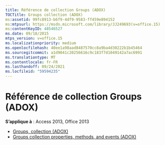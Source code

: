 ```yaml
---
title: Référence de collection Groups (ADOX)
TOCTitle: Groups collection (ADOX)
ms:assetid: 99fc8913-b6f9-4df9-9583-ff459e894152
ms:mtpsurl: https://msdn.microsoft.com/library/JJ249693(v=office.15)
ms:contentKeyID: 48546527
ms.date: 09/18/2015
mtps_version: v=office.15
ms.localizationpriority: medium
ms.openlocfilehash: 40ee1a98aad8487570cc8a9ba4d30222b1b45464
ms.sourcegitcommit: a1d9041c20256616c9c183f7d1049142a7ac6991
ms.translationtype: MT
ms.contentlocale: fr-FR
ms.lasthandoff: 09/24/2021
ms.locfileid: "59594235"
---
```

# <a name="groups-collection-adox-reference"></a>Référence de collection Groups (ADOX)

**S’applique à** : Access 2013, Office 2013

- [Groups, collection (ADOX)](groups-collection-adox.md)
- [Groups collection properties, methods, and events (ADOX)](groups-collection-properties-methods-and-events-adox.md)

